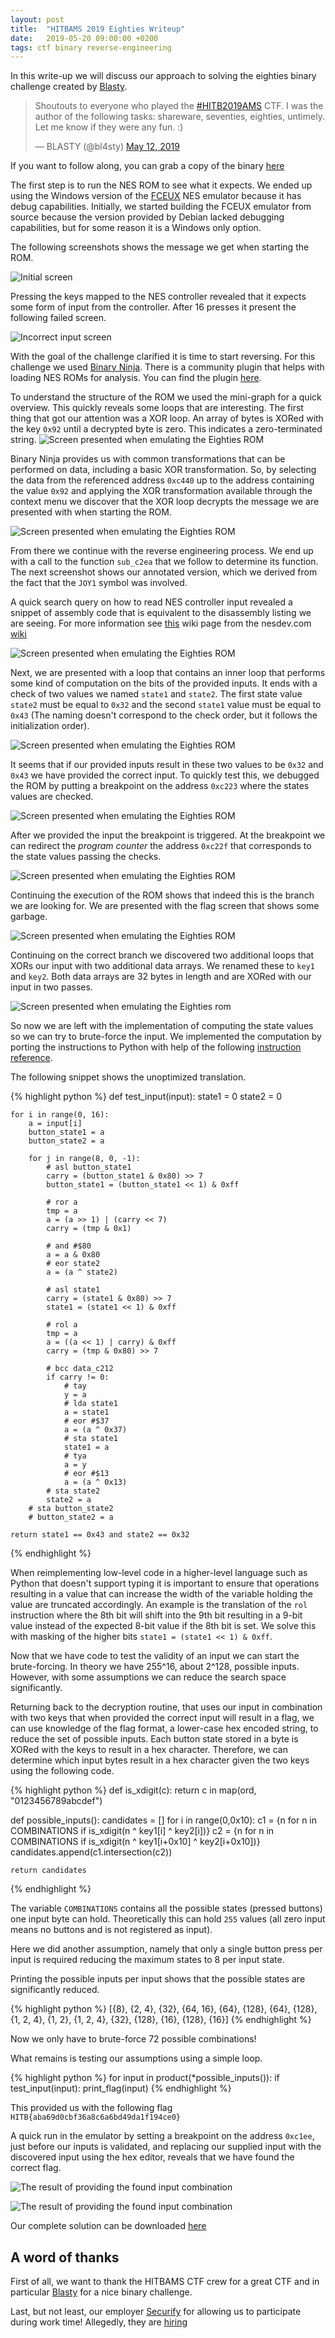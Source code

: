 ```yaml
---
layout: post
title:  "HITBAMS 2019 Eighties Writeup"
date:   2019-05-20 09:00:00 +0200
tags: ctf binary reverse-engineering
---
```

In this write-up we will discuss our approach to solving the eighties binary challenge created by [Blasty](https://twitter.com/bl4sty/).

<blockquote class="twitter-tweet" data-lang="en"><p lang="en" dir="ltr">Shoutouts to everyone who played the <a href="https://twitter.com/hashtag/HITB2019AMS?src=hash&amp;ref_src=twsrc%5Etfw">#HITB2019AMS</a> CTF. I was the author of the following tasks: shareware, seventies, eighties, untimely. Let me know if they were any fun. :)</p>&mdash; BLASTY (@bl4sty) <a href="https://twitter.com/bl4sty/status/1127531541150744577?ref_src=twsrc%5Etfw">May 12, 2019</a></blockquote>
<script async src="https://platform.twitter.com/widgets.js" charset="utf-8"></script>

If you want to follow along, you can grab a copy of the binary [here](https://haxx.in/eighties.nes)

The first step is to run the NES ROM to see what it expects. We ended up using
the Windows version of the [FCEUX](http://www.fceux.com/web/home.html) NES
emulator because it has debug capabilities. Initially, we started building the FCEUX emulator from source because the version provided by Debian lacked debugging capabilities, but for some reason it is a Windows only option.

The following screenshots shows the message we get when starting the ROM.

![Initial screen](/assets/posts/2019-05-25-hitams19-eighties-writeup/screenshot1.png)

Pressing the keys mapped to the NES controller revealed that it expects some form of input from the controller.
After 16 presses it present the following failed screen.

![Incorrect input screen](/assets/posts/2019-05-25-hitams19-eighties-writeup/screenshot2.png)

With the goal of the challenge clarified it is time to start reversing. For this challenge we used [Binary Ninja](https://binary.ninja/).
There is a community plugin that helps with loading NES ROMs for analysis. You can find the plugin [here](https://gist.githubusercontent.com/fuzyll/29596bf2a5e5b5397d826c77ff534bf1/raw/3fc5efaeefa6d2a48a85faecd597267d0cd89a2c/nes.py).

To understand the structure of the ROM we used the mini-graph for a quick overview. This quickly reveals some loops that are interesting. The first thing that got our attention was a XOR loop.
An array of bytes is XORed with the key `0x92` until a decrypted byte is zero. This indicates a zero-terminated string.
![Screen presented when emulating the Eighties ROM](/assets/posts/2019-05-25-hitams19-eighties-writeup/screenshot3.png)

Binary Ninja provides us with common transformations that can be performed on data, including a basic XOR transformation.
So, by selecting the data from the referenced address `0xc440` up to the address containing the value `0x92` and applying the XOR transformation available through the context menu we discover that the XOR loop decrypts the message we are presented with when starting the ROM.

![Screen presented when emulating the Eighties ROM](/assets/posts/2019-05-25-hitams19-eighties-writeup/screenshot4.png)

From there we continue with the reverse engineering process. We end up with a call to the function `sub_c2ea` that we follow to determine its function.
The next screenshot shows our annotated version, which we derived from the fact that the `JOY1` symbol was involved. 

A quick search query on how to read NES controller input revealed a snippet of assembly code that is equivalent to the disassembly listing we are seeing. For more information see [this](https://wiki.nesdev.com/w/index.php/Controller_reading_code) wiki page from the nesdev.com [wiki](https://wiki.nesdev.com)

![Screen presented when emulating the Eighties ROM](/assets/posts/2019-05-25-hitams19-eighties-writeup/screenshot6.png)

Next, we are presented with a loop that contains an inner loop that performs some kind of computation on the bits of the provided inputs.
It ends with a check of two values we named `state1` and `state2`. The first state value `state2` must be equal to `0x32` and the second `state1` value must be equal to `0x43` (The naming doesn't correspond to the check order, but it follows the initialization order).

![Screen presented when emulating the Eighties ROM](/assets/posts/2019-05-25-hitams19-eighties-writeup/screenshot7.png)

It seems that if our provided inputs result in these two values to be `0x32` and `0x43` we have provided the correct input. To quickly test this, we debugged the ROM by putting a breakpoint on the address `0xc223` where the states values are checked.

![Screen presented when emulating the Eighties ROM](/assets/posts/2019-05-25-hitams19-eighties-writeup/screenshot8.png)

After we provided the input the breakpoint is triggered. At the breakpoint we can redirect the *program counter* the address `0xc22f` that corresponds to the state values passing the checks.

![Screen presented when emulating the Eighties ROM](/assets/posts/2019-05-25-hitams19-eighties-writeup/screenshot9.png)

Continuing the execution of the ROM shows that indeed this is the branch we are looking for. We are presented with the flag screen that shows some garbage.

![Screen presented when emulating the Eighties ROM](/assets/posts/2019-05-25-hitams19-eighties-writeup/screenshot10.png)

Continuing on the correct branch we discovered two additional loops that XORs our input with two additional data arrays. We renamed these to `key1` and `key2`.
Both data arrays are 32 bytes in length and are XORed with our input in two passes.

![Screen presented when emulating the Eighties rom](/assets/posts/2019-05-25-hitams19-eighties-writeup/screenshot11.png)

So now we are left with the implementation of computing the state values so we can try to brute-force the input. We implemented the computation by porting the instructions to Python with help of the following [instruction reference](http://obelisk.me.uk/6502/reference.html).

The following snippet shows the unoptimized translation.

{% highlight python %}
def test_input(input):
    state1 = 0
    state2 = 0

    for i in range(0, 16):
        a = input[i]
        button_state1 = a
        button_state2 = a 

        for j in range(8, 0, -1):
            # asl button_state1
            carry = (button_state1 & 0x80) >> 7
            button_state1 = (button_state1 << 1) & 0xff

            # ror a
            tmp = a
            a = (a >> 1) | (carry << 7)
            carry = (tmp & 0x1)

            # and #$80
            a = a & 0x80
            # eor state2
            a = (a ^ state2)

            # asl state1
            carry = (state1 & 0x80) >> 7
            state1 = (state1 << 1) & 0xff

            # rol a
            tmp = a
            a = ((a << 1) | carry) & 0xff
            carry = (tmp & 0x80) >> 7

            # bcc data_c212
            if carry != 0:
                # tay
                y = a
                # lda state1
                a = state1
                # eor #$37
                a = (a ^ 0x37)
                # sta state1
                state1 = a
                # tya
                a = y
                # eor #$13
                a = (a ^ 0x13)
            # sta state2
            state2 = a
        # sta button_state2
        # button_state2 = a

    return state1 == 0x43 and state2 == 0x32
{% endhighlight %}

When reimplementing low-level code in a higher-level language such as Python that doesn't support typing it is important to ensure that operations resulting in a value that can increase the width of the variable holding the value are truncated accordingly. An example is the translation of the  `rol` instruction where the 8th bit will shift into the 9th bit resulting in a 9-bit value instead of the expected 8-bit value if the 8th bit is set. We solve this with masking of the higher bits `state1 = (state1 << 1) & 0xff`.

Now that we have code to test the validity of an input we can start the brute-forcing. In theory we have 255^16, about 2^128, possible inputs. However, with some assumptions we can reduce the search space significantly. 

Returning back to the decryption routine, that uses our input in combination with two keys that when provided the correct input will result in a flag, we can use knowledge of the flag format, a lower-case hex encoded string, to reduce the set of possible inputs. Each button state stored in a byte is XORed with the keys to result in a hex character. Therefore, we can determine which input bytes result in a hex character given the two keys using the following code.

{% highlight python %}
def is_xdigit(c):
    return c in map(ord, "0123456789abcdef")

def possible_inputs():
    candidates = []
    for i in range(0,0x10):
        c1 = {n for n in COMBINATIONS if is_xdigit(n ^ key1[i] ^ key2[i])}
        c2 = {n for n in COMBINATIONS if is_xdigit(n ^ key1[i+0x10] ^ key2[i+0x10])}
        candidates.append(c1.intersection(c2))

    return candidates
{% endhighlight %}

The variable `COMBINATIONS` contains all the possible states (pressed buttons) one input byte can hold. Theoretically this can hold `255` values (all zero input means no buttons and is not registered as input). 

Here we did another assumption, namely that only a single button press per input is required reducing the maximum states to 8 per input state.

Printing the possible inputs per input shows that the possible states are significantly reduced.

{% highlight python %}
[{8}, {2, 4}, {32}, {64, 16}, {64}, {128}, {64}, {128}, {1, 2, 4}, {1, 2}, {1, 2, 4}, {32}, {128}, {16}, {128}, {16}]
{% endhighlight %}

Now we only have to brute-force 72 possible combinations!

What remains is testing our assumptions using a simple loop.

{% highlight python %}
for input in product(*possible_inputs()):
    if test_input(input):
        print_flag(input)
{% endhighlight %}

This provided us with the following flag `HITB{aba69d0cbf36a8c6a6bd49da1f194ce0}`

A quick run in the emulator by setting a breakpoint on the address `0xc1ee`, just before our inputs is validated, and replacing our supplied input with the discovered input using the hex editor, reveals that we have found the correct flag.

![The result of providing the found input combination](/assets/posts/2019-05-25-hitams19-eighties-writeup/screenshot12.png)



![The result of providing the found input combination](/assets/posts/2019-05-25-hitams19-eighties-writeup/screenshot13.png)

Our complete solution can be downloaded [here](/assets/posts/2019-05-25-hitams19-eighties-writeup/eighties.py)

## A word of thanks

First of all, we want to thank the HITBAMS CTF crew for a great CTF and in particular [Blasty](https://twitter.com/bl4sty/) for a nice binary challenge. 

Last, but not least, our employer [Securify](https://securify.nl) for allowing us to participate during work time!
Allegedly, they are [hiring](https://securify.nl/en/jobs)

